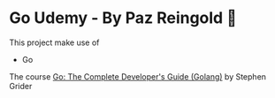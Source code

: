 # Go Udemy - By Paz Reingold :dog:
This project make use of
* Go

The course [Go: The Complete Developer's Guide (Golang)](https://www.udemy.com/course/go-the-complete-developers-guide/) by Stephen Grider